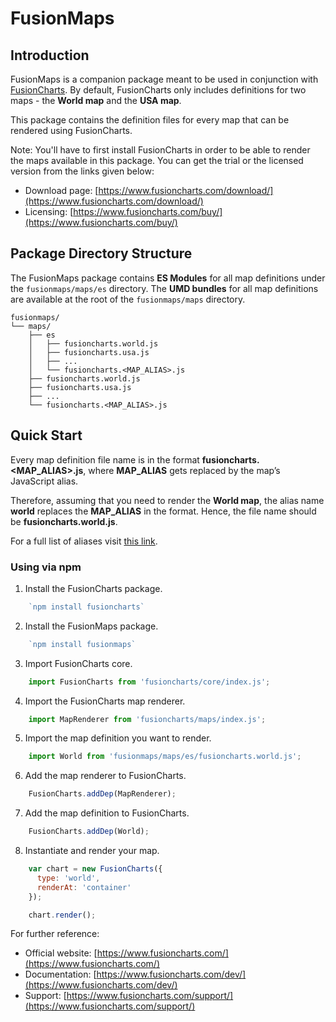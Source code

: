 # FusionMaps

## Introduction
FusionMaps is a companion package meant to be used in conjunction with [FusionCharts](https://www.npmjs.com/package/fusioncharts). By default, FusionCharts only includes definitions for two maps - the **World map** and the **USA map**.

This package contains the definition files for every map that can be rendered using FusionCharts.

Note: You'll have to first install FusionCharts in order to be able to render the maps available in this package. You can get the trial or the licensed version from the links given below:

* Download page: [https://www.fusioncharts.com/download/](https://www.fusioncharts.com/download/)
* Licensing: [https://www.fusioncharts.com/buy/](https://www.fusioncharts.com/buy/)

## Package Directory Structure

The FusionMaps package contains **ES Modules** for all map definitions under the `fusionmaps/maps/es` directory. The **UMD bundles** for all map definitions are available at the root of the `fusionmaps/maps` directory.

```
fusionmaps/
└── maps/
    ├── es
    │   ├── fusioncharts.world.js
    │   ├── fusioncharts.usa.js
    │   ├── ...
    │   └── fusioncharts.<MAP_ALIAS>.js
    ├── fusioncharts.world.js
    ├── fusioncharts.usa.js
    ├── ...
    └── fusioncharts.<MAP_ALIAS>.js
```

## Quick Start
Every map definition file name is in the format **fusioncharts.&lt;MAP_ALIAS&gt;.js**, where **MAP_ALIAS** gets replaced by the map’s JavaScript alias.

Therefore, assuming that you need to render the **World map**, the alias name **world** replaces the **MAP_ALIAS** in the format. Hence, the file name should be **fusioncharts.world.js**.

For a full list of aliases visit [this link](https://www.fusioncharts.com/dev/chart-guide/getting-started/list-of-maps).

### Using via npm
1. Install the FusionCharts package.

```javascript
    `npm install fusioncharts`
```
2. Install the FusionMaps package.

```javascript
    `npm install fusionmaps`
```
3. Import FusionCharts core.

```javascript
    import FusionCharts from 'fusioncharts/core/index.js';
```
4. Import the FusionCharts map renderer.

```javascript
    import MapRenderer from 'fusioncharts/maps/index.js';
```
5. Import the map definition you want to render.

```javascript
    import World from 'fusionmaps/maps/es/fusioncharts.world.js';
```
6. Add the map renderer to FusionCharts.

```javascript
    FusionCharts.addDep(MapRenderer);
```
7. Add the map definition to FusionCharts.

```javascript
    FusionCharts.addDep(World);
```
8. Instantiate and render your map.

```javascript
    var chart = new FusionCharts({
      type: 'world',
      renderAt: 'container'
    });

    chart.render();
```

For further reference:

* Official website: [https://www.fusioncharts.com/](https://www.fusioncharts.com/)
* Documentation: [https://www.fusioncharts.com/dev/](https://www.fusioncharts.com/dev/)
* Support: [https://www.fusioncharts.com/support/](https://www.fusioncharts.com/support/)
